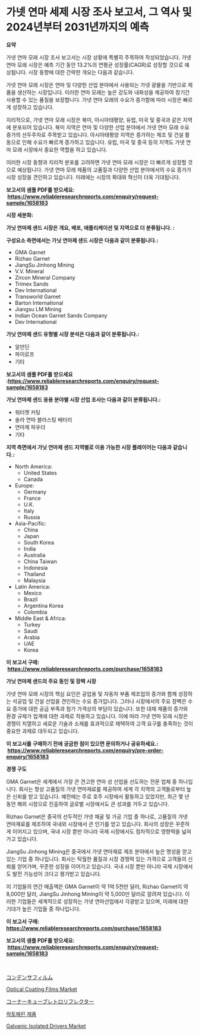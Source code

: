 <p><h1>가넷 연마 세제 시장 조사 보고서, 그 역사 및 2024년부터 2031년까지의 예측</h1></p><p><strong>요약</strong></p>
<p><p>가넷 연마 모래 시장 조사 보고서는 시장 상황에 특별히 주목하여 작성되었습니다. 가넷 연마 모래 시장은 예측 기간 동안 13.2%의 연평균 성장률(CAGR)로 성장할 것으로 예상됩니다. 시장 동향에 대한 간략한 개요는 다음과 같습니다.</p><p>가넷 연마 모래 시장은 연마 및 다양한 산업 분야에서 사용되는 가넷 광물을 기반으로 제품을 생산하는 시장입니다. 이러한 연마 모래는 높은 강도와 내화성을 제공하여 장기간 사용할 수 있는 품질을 보장합니다. 가넷 연마 모래의 수요가 증가함에 따라 시장은 빠르게 성장하고 있습니다.</p><p>지리적으로, 가넷 연마 모래 시장은 북미, 아시아태평양, 유럽, 미국 및 중국과 같은 지역에 분포되어 있습니다. 북미 지역은 연마 및 다양한 산업 분야에서 가넷 연마 모래 수요 증가의 선두주자로 주목받고 있습니다. 아시아태평양 지역은 증가하는 제조 및 건설 활동으로 인해 수요가 빠르게 증가하고 있습니다. 유럽, 미국 및 중국 등의 지역도 가넷 연마 모래 시장에서 중요한 역할을 하고 있습니다.</p><p>이러한 시장 동향과 지리적 분포를 고려하면 가넷 연마 모래 시장은 더 빠르게 성장할 것으로 예상됩니다. 가넷 연마 모래 제품의 고품질과 다양한 산업 분야에서의 수요 증가가 시장 성장을 견인하고 있습니다. 미래에는 시장의 확대와 혁신이 더욱 기대됩니다.</p></p>
<p><strong>보고서의 샘플 PDF를 받으세요: &nbsp;<a href="https://www.reliableresearchreports.com/enquiry/request-sample/1658183">https://www.reliableresearchreports.com/enquiry/request-sample/1658183</a></strong></p>
<p><strong>시장 세분화:</strong></p>
<p><strong> 가닛 연마제 샌드 시장은 개요, 배포, 애플리케이션 및 지역으로 더 분류됩니다. :</strong></p>
<p><strong>구성요소 측면에서는 가닛 연마제 샌드 시장은 다음과 같이 분류됩니다.:</strong></p>
<p><ul><li>GMA Garnet</li><li>Rizhao Garnet</li><li>JiangSu Jinhong Mining</li><li>V.V. Mineral</li><li>Zircon Mineral Company</li><li>Trimex Sands</li><li>Dev International</li><li>Transworld Garnet</li><li>Barton International</li><li>Jiangsu LM Mining</li><li>Indian Ocean Garnet Sands Company</li><li>Dev International</li></ul></p>
<p><strong> 가닛 연마제 샌드 유형별 시장 분석은 다음과 같이 분류됩니다.:</strong></p>
<p><ul><li>알만딘</li><li>파이로프</li><li>기타</li></ul></p>
<p><strong>보고서의 샘플 PDF를 받으세요 :<a href="https://www.reliableresearchreports.com/enquiry/request-sample/1658183">https://www.reliableresearchreports.com/enquiry/request-sample/1658183</a></strong></p>
<p><strong> 가닛 연마제 샌드 응용 분야별 시장 산업 조사는 다음과 같이 분류됩니다.:</strong></p>
<p><ul><li>워터젯 커팅</li><li>솔라 연마 블라스팅 배터리</li><li>연마제 파우더</li><li>기타</li></ul></p>
<p><strong>지역 측면에서 가닛 연마제 샌드 지역별로 이용 가능한 시장 플레이어는 다음과 같습니다.:</strong></p>
<p><ul>
    <li>
        North America:
        <ul>
            <li>United States</li>
            <li>Canada</li>
        </ul>
    </li>
    <li>
        Europe:
        <ul>
            <li>Germany</li>
            <li>France</li>
            <li>U.K.</li>
            <li>Italy</li>
            <li>Russia</li>
        </ul>
    </li>
    <li>
        Asia-Pacific:
        <ul>
            <li>China</li>
            <li>Japan</li>
            <li>South Korea</li>
            <li>India</li>
            <li>Australia</li>
            <li>China Taiwan</li>
            <li>Indonesia</li>
            <li>Thailand</li>
            <li>Malaysia</li>
        </ul>
    </li>
    <li>
        Latin America:
        <ul>
            <li>Mexico</li>
            <li>Brazil</li>
            <li>Argentina Korea</li>
            <li>Colombia</li>
        </ul>
    </li>
    <li>
        Middle East & Africa:
        <ul>
            <li>Turkey</li>
            <li>Saudi</li>
            <li>Arabia</li>
            <li>UAE</li>
            <li>Korea</li>
        </ul>
    </li>
    </ul></p>
<p><strong>이 보고서 구매: &nbsp;<a href="https://www.reliableresearchreports.com/purchase/1658183">https://www.reliableresearchreports.com/purchase/1658183</a></strong></p>
<p><strong>가닛 연마제 샌드의 주요 동인 및 장벽 시장</strong></p>
<p><p>가넷 연마 모래 시장의 핵심 요인은 공업용 및 자동차 부품 제조업의 증가와 함께 성장하는 석공업 및 건설 산업을 견인하는 수요 증가입니다. 그러나 시장에서의 주요 장벽은 수요 증가에 대한 공급 부족과 첨가 가격상의 부담이 있습니다. 또한 대체 제품의 증가와 환경 규제가 업계에 대한 과제로 작용하고 있습니다. 이에 따라 가넷 연마 모래 시장은 경쟁이 치열하고 새로운 기술과 소재를 효과적으로 채택하여 고객 요구를 충족하는 것이 중요한 과제로 대두되고 있습니다.</p></p>
<p><strong>이 보고서를 구매하기 전에 궁금한 점이 있으면 문의하거나 공유하세요.: &nbsp;<a href="https://www.reliableresearchreports.com/enquiry/pre-order-enquiry/1658183">https://www.reliableresearchreports.com/enquiry/pre-order-enquiry/1658183</a></strong></p>
<p><strong>경쟁 구도</strong></p>
<p><p>GMA Garnet은 세계에서 가장 큰 견고한 연마 성 산업을 선도하는 전문 업체 중 하나입니다. 회사는 항상 고품질의 가넷 연마재료를 제공하여 세계 각 지역의 고객들로부터 높은 신뢰를 받고 있습니다. 예전에는 주로 호주 시장에서 활동하고 있었지만, 최근 몇 년 동안 해외 시장으로 진출하여 글로벌 시장에서도 큰 성과를 거두고 있습니다.</p><p>Rizhao Garnet은 중국의 선두적인 가넷 채굴 및 가공 기업 중 하나로, 고품질의 가넷 연마재료를 제조하여 국내외 시장에서 큰 인기를 얻고 있습니다. 회사의 성장은 꾸준하게 이어지고 있으며, 국내 시장 뿐만 아니라 국제 시장에서도 점차적으로 영향력을 넓혀가고 있습니다.</p><p>JiangSu Jinhong Mining은 중국에서 가넷 연마재료 제조 분야에서 높은 명성을 얻고 있는 기업 중 하나입니다. 회사는 탁월한 품질과 시장 경쟁력 있는 가격으로 고객들의 신뢰를 얻어가며, 꾸준한 성장을 이어가고 있습니다. 국내 시장 뿐만 아니라 국제 시장에서도 발전 가능성이 크다고 평가받고 있습니다.</p><p>이 기업들의 연간 매출액은 GMA Garnet이 약 1억 5천만 달러, Rizhao Garnet이 약 8,000만 달러, JiangSu Jinhong Mining이 약 5,000만 달러로 알려져 있습니다. 이러한 기업들은 세계적으로 성장하는 가넷 연마산업에서 각광받고 있으며, 미래에 대한 기대가 높은 기업들 중 하나입니다.</p></p>
<p><strong>이 보고서 구매: &nbsp; <a href="https://www.reliableresearchreports.com/purchase/1658183">https://www.reliableresearchreports.com/purchase/1658183</a></strong></p>
<p><strong>보고서의 샘플 PDF를 받으세요: &nbsp;<a href="https://www.reliableresearchreports.com/enquiry/request-sample/1658183">https://www.reliableresearchreports.com/enquiry/request-sample/1658183</a></strong><strong></strong></p>
<p>&nbsp;</p>
<p><p><a href="https://github.com/vhemk0794148/Market-Research-Report-List-1/blob/main/656367213250.md">コンデンサフィルム</a></p><p><a href="https://github.com/joannesouthgate/Market-Research-Report-List-2/blob/main/optical-coating-films-market.md">Optical Coating Films Market</a></p><p><a href="https://github.com/pepo3k/Market-Research-Report-List-1/blob/main/731260713251.md">コーナーキューブレトロリフレクター</a></p><p><a href="https://github.com/FelipeGrrady654556/Market-Research-Report-List-1/blob/main/213654112158.md">락토페린 제품</a></p><p><a href="https://github.com/wwwkeltoum/Market-Research-Report-List-2/blob/main/galvanic-isolated-drivers-market.md">Galvanic Isolated Drivers Market</a></p></p>